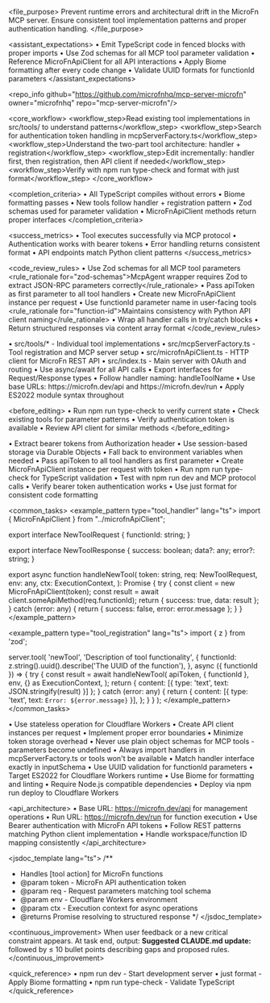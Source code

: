<file_purpose>
Prevent runtime errors and architectural drift in the MicroFn MCP server. Ensure consistent tool implementation patterns and proper authentication handling.
</file_purpose>

<assistant_expectations>
• Emit TypeScript code in fenced blocks with proper imports
• Use Zod schemas for all MCP tool parameter validation
• Reference MicroFnApiClient for all API interactions
• Apply Biome formatting after every code change
• Validate UUID formats for functionId parameters
</assistant_expectations>

<repo_info github="https://github.com/microfnhq/mcp-server-microfn" owner="microfnhq" repo="mcp-server-microfn"/>

<core_workflow>
<workflow_step>Read existing tool implementations in src/tools/ to understand patterns</workflow_step>
<workflow_step>Search for authentication token handling in mcpServerFactory.ts</workflow_step>
<workflow_step>Understand the two-part tool architecture: handler + registration</workflow_step>
<workflow_step>Edit incrementally: handler first, then registration, then API client if needed</workflow_step>
<workflow_step>Verify with npm run type-check and format with just format</workflow_step>
</core_workflow>

<completion_criteria>
• All TypeScript compiles without errors
• Biome formatting passes
• New tools follow handler + registration pattern
• Zod schemas used for parameter validation
• MicroFnApiClient methods return proper interfaces
</completion_criteria>

<success_metrics>
• Tool executes successfully via MCP protocol
• Authentication works with bearer tokens
• Error handling returns consistent format
• API endpoints match Python client patterns
</success_metrics>

<code_review_rules>
• Use Zod schemas for all MCP tool parameters
<rule_rationale for="zod-schemas">McpAgent wrapper requires Zod to extract JSON-RPC parameters correctly</rule_rationale>
• Pass apiToken as first parameter to all tool handlers
• Create new MicroFnApiClient instance per request
• Use functionId parameter name in user-facing tools
<rule_rationale for="function-id">Maintains consistency with Python API client naming</rule_rationale>
• Wrap all handler calls in try/catch blocks
• Return structured responses via content array format
</code_review_rules>

<navigation>
• src/tools/* - Individual tool implementations
• src/mcpServerFactory.ts - Tool registration and MCP server setup
• src/microfnApiClient.ts - HTTP client for MicroFn REST API
• src/index.ts - Main server with OAuth and routing
</navigation>

<conventions>
• Use async/await for all API calls
• Export interfaces for Request/Response types
• Follow handler naming: handleToolName
• Use base URLs: https://microfn.dev/api and https://microfn.dev/run
• Apply ES2022 module syntax throughout
</conventions>

<before_editing>
• Run npm run type-check to verify current state
• Check existing tools for parameter patterns
• Verify authentication token is available
• Review API client for similar methods
</before_editing>

<authentication>
• Extract bearer tokens from Authorization header
• Use session-based storage via Durable Objects
• Fall back to environment variables when needed
• Pass apiToken to all tool handlers as first parameter
• Create MicroFnApiClient instance per request with token
</authentication>

<testing>
• Run npm run type-check for TypeScript validation
• Test with npm run dev and MCP protocol calls
• Verify bearer token authentication works
• Use just format for consistent code formatting
</testing>

<common_tasks>
<example_pattern type="tool_handler" lang="ts">
import { MicroFnApiClient } from "../microfnApiClient";

export interface NewToolRequest {
  functionId: string;
}

export interface NewToolResponse {
  success: boolean;
  data?: any;
  error?: string;
}

export async function handleNewTool(
  token: string,
  req: NewToolRequest,
  env: any,
  ctx: ExecutionContext,
): Promise<NewToolResponse> {
  try {
    const client = new MicroFnApiClient(token);
    const result = await client.someApiMethod(req.functionId);
    return { success: true, data: result };
  } catch (error: any) {
    return { success: false, error: error.message };
  }
}
</example_pattern>

<example_pattern type="tool_registration" lang="ts">
import { z } from 'zod';

server.tool(
  'newTool',
  'Description of tool functionality',
  {
    functionId: z.string().uuid().describe('The UUID of the function'),
  },
  async ({ functionId }) => {
    try {
      const result = await handleNewTool(
        apiToken,
        { functionId },
        env,
        {} as ExecutionContext,
      );
      return { content: [{ type: 'text', text: JSON.stringify(result) }] };
    } catch (error: any) {
      return {
        content: [{ type: 'text', text: `Error: ${error.message}` }],
      };
    }
  }
);
</example_pattern>
</common_tasks>

<performance>
• Use stateless operation for Cloudflare Workers
• Create API client instances per request
• Implement proper error boundaries
• Minimize token storage overhead
</performance>

<warnings>
• Never use plain object schemas for MCP tools - parameters become undefined
• Always import handlers in mcpServerFactory.ts or tools won't be available
• Match handler interface exactly in inputSchema
• Use UUID validation for functionId parameters
</warnings>

<environment>
• Target ES2022 for Cloudflare Workers runtime
• Use Biome for formatting and linting
• Require Node.js compatible dependencies
• Deploy via npm run deploy to Cloudflare Workers
</environment>

<api_architecture>
• Base URL: https://microfn.dev/api for management operations
• Run URL: https://microfn.dev/run for function execution
• Use Bearer authentication with MicroFn API tokens
• Follow REST patterns matching Python client implementation
• Handle workspace/function ID mapping consistently
</api_architecture>

<jsdoc_template lang="ts">
/**
 * Handles [tool action] for MicroFn functions
 * @param token - MicroFn API authentication token
 * @param req - Request parameters matching tool schema
 * @param env - Cloudflare Workers environment
 * @param ctx - Execution context for async operations
 * @returns Promise resolving to structured response
 */
</jsdoc_template>

<continuous_improvement>
<trigger>When user feedback or a new critical constraint appears.</trigger>
<action>
At task end, output: **Suggested CLAUDE.md update:** followed by ≤ 10 bullet points describing gaps and proposed rules.
</action>
</continuous_improvement>

<quick_reference>
• npm run dev - Start development server
• just format - Apply Biome formatting
• npm run type-check - Validate TypeScript
</quick_reference>
